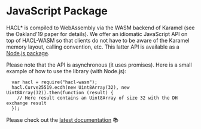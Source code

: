 # JavaScript Package

HACL* is compiled to WebAssembly via the WASM backend of Karamel (see the
Oakland'19 paper for details). We offer an idiomatic JavaScript API on top of
HACL-WASM so that clients do not have to be aware of the Karamel memory layout,
calling convention, etc. This latter API is available as a
[Node.js package](https://www.npmjs.com/package/hacl-wasm).

Please note that the API is asynchronous (it uses promises).
Here is a small example of how to use the library (with Node.js):

```
  var hacl = require("hacl-wasm");
  hacl.Curve25519.ecdh(new Uint8Array(32), new Uint8Array(32)).then(function (result) {
    // Here result contains an Uint8Array of size 32 with the DH exchange result
  });
```

Please check out the [latest documentation](../js/main/index.html) 📚

